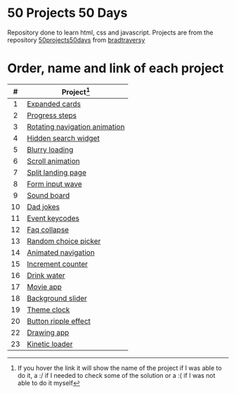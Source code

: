 # 50 Projects 50 Days

Repository done to learn html, css and javascript.
Projects are from the repository [50projects50days](https://github.com/bradtraversy/50projects50days) from [bradtraversy](https://github.com/bradtraversy)

# Order, name and link of each project

|  #  | Project[^1]                                                                        |
| :-: | ---------------------------------------------------------------------------------- |
|  1  | [Expanded cards](./projects/01-expanding-cards/ "Expanding cards")                 |
|  2  | [Progress steps](./projects/02-progress-steps/ "Progress steps")                   |
|  3  | [Rotating navigation animation](./projects/03-rotating-navigation-animation/ ":(") |
|  4  | [Hidden search widget](./projects/04-hidden-search-widget/ "Hidden search widget") |
|  5  | [Blurry loading](./projects/05-blurry-loading/ ":/")                               |
|  6  | [Scroll animation](./projects/06-scroll-animation/ "Scroll animation")             |
|  7  | [Split landing page](./projects/07-split-landing-page/ "Split landing page")       |
|  8  | [Form input wave](./projects/08-form-input-wave/ ":(")                             |
|  9  | [Sound board](./projects/09-sound-board/ "Sound board")                            |
| 10  | [Dad jokes](./projects/10-dad-jokes/ "Dad jokes")                                  |
| 11  | [Event keycodes](./projects/11-event-keycodes/ "Event keycodes")                   |
| 12  | [Faq collapse](./projects/12-faq-collapse/ "Faq collapse")                         |
| 13  | [Random choice picker](./projects/13-random-choice-picker/ "Random choice picker") |
| 14  | [Animated navigation](./projects/14-animated-navigation/ ":(")                     |
| 15  | [Increment counter](./projects/15-increment-counter/ "Increment counter")          |
| 16  | [Drink water](./projects/16-drink-water/ "Drink water")                            |
| 17  | [Movie app](./projects/17-movie-app/ ":/")                                         |
| 18  | [Background slider](./projects/18-background-slider/ ":(")                         |
| 19  | [Theme clock](./projects/19-theme-clock/ "Theme clock")                            |
| 20  | [Button ripple effect](./projects/20-button-ripple-effect/ ":/")                   |
| 22  | [Drawing app](./projects/22-drawing-app/ ":/")                                     |
| 23  | [Kinetic loader](./projects/23-kinetic-loader/ "Kinetic loader")                   |

[^1]:
    If you hover the link it will show the name of the project if I was able to do it,
    a :/ if I needed to check some of the solution or
    a :( if I was not able to do it myself
